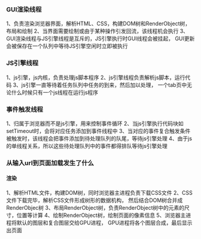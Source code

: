### GUI渲染线程

1、负责渲染浏览器界面，解析HTML、CSS，构建DOM树和RenderObject树，布局和绘制
2、当界面需要绘制或由于某种操作引发回流，该线程机会执行
3、GUI渲染线程与JS引擎线程是互斥的，JS引擎执行时GUI线程会被挂起，
   GUI更新会被保存在一个队列中等待JS引擎空闲时立即被执行

### JS引擎线程

1、js引擎，js内核，负责处理js脚本程序
2、js引擎线程负责解析js脚本，运行代码
3、js引擎一直等待着任务队列中任务的到来，然后加以处理，
一个tab页中无论什么时候只有一个js线程在运行js程序



### 事件触发线程

1、归属于浏览器而不是js引擎，用来控制事件循环
2、当js引擎执行代码块如setTimeout时，会将对应任务添加到事件线程中
3、当对应的事件复合触发条件被触发时，该线程会把事件添加到待处理队列的队尾，等待js引擎处理
4、由于js的单线程关系，所以这些待处理队列中的事件都得排队等待js引擎处理




### 从输入url到页面加载发生了什么


#### 渲染
1、解析HTML文件，构建DOM树，同时浏览器主进程负责下载CSS文件
2、CSS文件下载完毕，解析CSS文件形成树形的数据机构，
   然后结合DOM树合并成RenderObjec树
3、布局RenderObject树，负责RenderObject树中的元素的尺寸，位置等计算
4、绘制RenderObject树，绘制页面的像素信息
5、浏览器主进程将默认的图层和复合图层交给GPU进程，
GPU进程将各个图层合成，最后显示出页面


